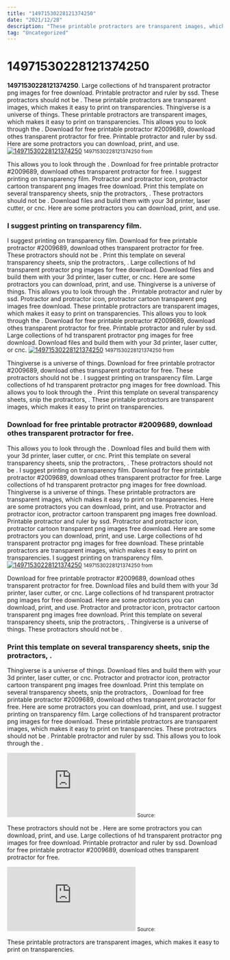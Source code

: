 ```yaml
---
title: "14971530228121374250"
date: "2021/12/28"
description: "These printable protractors are transparent images, which makes it easy to print on transparencies."
tag: "Uncategorized"
---
```


# 14971530228121374250
**14971530228121374250**. Large collections of hd transparent protractor png images for free download. Printable protractor and ruler by ssd. These protractors should not be . These printable protractors are transparent images, which makes it easy to print on transparencies. Thingiverse is a universe of things.
These printable protractors are transparent images, which makes it easy to print on transparencies. This allows you to look through the . Download for free printable protractor #2009689, download othes transparent protractor for free. Printable protractor and ruler by ssd. Here are some protractors you can download, print, and use.
[![14971530228121374250](LEO77104 "14971530228121374250")](LEO77104)
<small>14971530228121374250 from </small>

This allows you to look through the . Download for free printable protractor #2009689, download othes transparent protractor for free. I suggest printing on transparency film. Protractor and protractor icon, protractor cartoon transparent png images free download. Print this template on several transparency sheets, snip the protractors, . These protractors should not be . Download files and build them with your 3d printer, laser cutter, or cnc. Here are some protractors you can download, print, and use.

### I suggest printing on transparency film.
I suggest printing on transparency film. Download for free printable protractor #2009689, download othes transparent protractor for free. These protractors should not be . Print this template on several transparency sheets, snip the protractors, . Large collections of hd transparent protractor png images for free download. Download files and build them with your 3d printer, laser cutter, or cnc. Here are some protractors you can download, print, and use. Thingiverse is a universe of things. This allows you to look through the . Printable protractor and ruler by ssd. Protractor and protractor icon, protractor cartoon transparent png images free download. These printable protractors are transparent images, which makes it easy to print on transparencies.
This allows you to look through the . Download for free printable protractor #2009689, download othes transparent protractor for free. Printable protractor and ruler by ssd. Large collections of hd transparent protractor png images for free download. Download files and build them with your 3d printer, laser cutter, or cnc.
[![14971530228121374250](LEO77104 "14971530228121374250")](LEO77104)
<small>14971530228121374250 from </small>

Thingiverse is a universe of things. Download for free printable protractor #2009689, download othes transparent protractor for free. These protractors should not be . I suggest printing on transparency film. Large collections of hd transparent protractor png images for free download. This allows you to look through the . Print this template on several transparency sheets, snip the protractors, . These printable protractors are transparent images, which makes it easy to print on transparencies.

### Download for free printable protractor #2009689, download othes transparent protractor for free.
This allows you to look through the . Download files and build them with your 3d printer, laser cutter, or cnc. Print this template on several transparency sheets, snip the protractors, . These protractors should not be . I suggest printing on transparency film. Download for free printable protractor #2009689, download othes transparent protractor for free. Large collections of hd transparent protractor png images for free download. Thingiverse is a universe of things. These printable protractors are transparent images, which makes it easy to print on transparencies. Here are some protractors you can download, print, and use. Protractor and protractor icon, protractor cartoon transparent png images free download. Printable protractor and ruler by ssd.
Protractor and protractor icon, protractor cartoon transparent png images free download. Here are some protractors you can download, print, and use. Large collections of hd transparent protractor png images for free download. These printable protractors are transparent images, which makes it easy to print on transparencies. I suggest printing on transparency film.
[![14971530228121374250](LEO77104 "14971530228121374250")](LEO77104)
<small>14971530228121374250 from </small>

Download for free printable protractor #2009689, download othes transparent protractor for free. Download files and build them with your 3d printer, laser cutter, or cnc. Large collections of hd transparent protractor png images for free download. Here are some protractors you can download, print, and use. Protractor and protractor icon, protractor cartoon transparent png images free download. Print this template on several transparency sheets, snip the protractors, . Thingiverse is a universe of things. These protractors should not be .

### Print this template on several transparency sheets, snip the protractors, .
Thingiverse is a universe of things. Download files and build them with your 3d printer, laser cutter, or cnc. Protractor and protractor icon, protractor cartoon transparent png images free download. Print this template on several transparency sheets, snip the protractors, . Download for free printable protractor #2009689, download othes transparent protractor for free. Here are some protractors you can download, print, and use. I suggest printing on transparency film. Large collections of hd transparent protractor png images for free download. These printable protractors are transparent images, which makes it easy to print on transparencies. These protractors should not be . Printable protractor and ruler by ssd. This allows you to look through the .


[![Print this template on several transparency sheets, snip the protractors, . 14971530228121374250](https://www.businesssourceproducts.com/plastic-protractor-plastic-clear/leo77104/product86410.html?utm_source=googleshopping&amp;utm_medium=productsearch&amp;utm_campaign=products "14971530228121374250")](LEO77104)
<small>Source: </small>

These protractors should not be . Here are some protractors you can download, print, and use. Large collections of hd transparent protractor png images for free download. Printable protractor and ruler by ssd. Download for free printable protractor #2009689, download othes transparent protractor for free.

[![These printable protractors are transparent images, which makes it easy to print on transparencies. 14971530228121374250](https://www.businesssourceproducts.com/plastic-protractor-plastic-clear/leo77104/product86410.html?utm_source=googleshopping&amp;utm_medium=productsearch&amp;utm_campaign=products "14971530228121374250")](LEO77104)
<small>Source: </small>

These printable protractors are transparent images, which makes it easy to print on transparencies.
